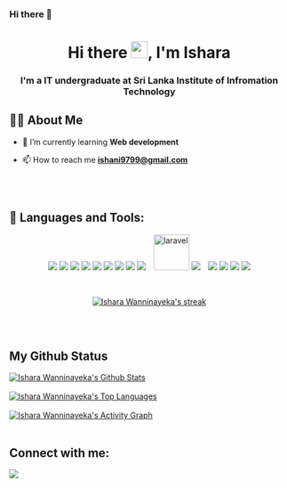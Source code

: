 ### Hi there 👋
<h1 align="center">Hi there <img src="https://raw.githubusercontent.com/MartinHeinz/MartinHeinz/master/wave.gif" width="30px">, I'm Ishara</h1>
<h3 align="center">I'm a IT undergraduate at Sri Lanka Institute of Infromation Technology</h3>
 
 
## 🙋‍♀️ About Me
 
- 🌱 I’m currently learning **Web development**
 
- 📫 How to reach me **ishani9799@gmail.com**
 
<br>
<br>
 
## 🚀 Languages and Tools:
 
<p align="center"> 
<a href="https://www.python.org" target="_blank"> <img src="https://img.icons8.com/color/48/000000/python.png"/></a> 
<a href="https://www.java.com" target="_blank"> <img src="https://img.icons8.com/color/48/000000/java-coffee-cup-logo.png"/></a>
<a href="https://www.w3schools.com/cpp/" target="_blank"> <img src="https://img.icons8.com/color/48/000000/c-plus-plus-logo.png"/></a>
<a href="https://www.cprogramming.com" target="_blank"> <img src="https://img.icons8.com/color/48/000000/c-programming.png"/></a>
<a href="https://developer.mozilla.org/en-US/docs/Web/JavaScript" target="_blank"> <img src="https://img.icons8.com/color/48/000000/javascript.png"/></a> 
<a href="https://www.w3.org/html/" target="_blank"> <img src="https://img.icons8.com/color/48/000000/html-5.png"/></a> 
<a href="https://www.w3schools.com/css/" target="_blank"> <img src="https://img.icons8.com/color/48/000000/css3.png"/></a> 
<a href="https://getbootstrap.com" target="_blank"> <img src="https://img.icons8.com/color/48/000000/bootstrap.png"/></a> 
<a style="padding-right:10px;" href="https://www.php.net/" target="_blank"> <img src="https://img.icons8.com/offices/48/000000/php-logo.png"/></a>
<a href="https://laravel.com/" target="_blank"> <img width="64" height="64" src="https://img.icons8.com/arcade/64/laravel.png" alt="laravel"/></a>
<a style="padding-right:10px;" href="https://www.mysql.com/" target="_blank"> <img src="https://img.icons8.com/color/48/000000/mysql-logo.png"/></a>
<a href="https://www.microsoft.com/en-us/sql-server" target="_blank"> <img src="https://img.icons8.com/color/48/000000/microsoft-sql-server.png"/></a>
<a href="https://git-scm.com/" target="_blank"> <img src="https://img.icons8.com/color/48/000000/git.png"/></a> 
<a href="https://developer.android.com/" target="_blank"> <img src="https://img.icons8.com/fluency/48/000000/android-os.png"/></a>
<a href="https://hadoop.apache.org/" target="_blank"> <img src="https://img.icons8.com/color/48/000000/hadoop-distributed-file-system.png"/></a>
</p>
 
<br>
 
<p align="center">
<a href="https://github.com/97ish07/github-readme-streak-stats">
<img title="🔥 Get streak stats for your profile at git.io/streak-stats" alt="Ishara Wanninayeka's streak" src="https://github-readme-streak-stats.herokuapp.com/?user=97ish07&theme=tokyonight&hide_border=true&stroke=0000&background=0D1117"/>
</a>
</p>
 
<br>
<br>
 
## My Github Status
 
<a href="https://github.com/97ish07/github-readme-stats"><img alt="Ishara Wanninayeka's Github Stats" src="https://github-readme-stats.vercel.app/api?username=97ish07&show_icons=true&count_private=true&theme=react&hide_border=true&bg_color=0D1117" /></a>
<br>
<br>
<a href="https://github.com/97ish07/github-readme-stats"><img alt="Ishara Wanninayeka's Top Languages" src="https://github-readme-stats.vercel.app/api/top-langs/?username=97ish07&langs_count=8&count_private=true&layout=compact&theme=react&hide_border=true&bg_color=0D1117" /></a>
<br>
<br>
<a href="https://github.com/97ish07/github-readme-activity-graph"><img alt="Ishara Wanninayeka's Activity Graph" src="https://github-readme-activity-graph.vercel.app/graph?username=97ish07&theme=react" /></a>
<br>
<br>
 
## Connect with me:
 
<p align="left">
<a href = "https://www.linkedin.com/in/ishara97/"><img src="https://img.icons8.com/fluent/48/000000/linkedin.png"/></a>
</p>
